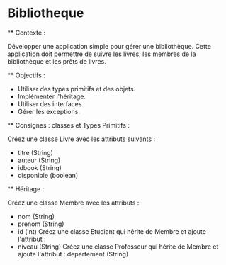 # Bibliotheque
** Contexte :

Développer une application simple pour gérer une bibliothèque. 
Cette application doit permettre de suivre les livres, les membres de la bibliothèque et les prêts de livres.

** Objectifs :
- Utiliser des types primitifs et des objets.
- Implémenter l'héritage.
- Utiliser des interfaces.
- Gérer les exceptions.

** Consignes :
classes et Types Primitifs :

Créez une classe Livre avec les attributs suivants :
- titre (String)
- auteur (String)
- idbook (String)
- disponible (boolean)

** Héritage :

Créez une classe Membre avec les attributs :
- nom (String)
- prenom (String)
- id (int)
Créez une classe Etudiant qui hérite de Membre et ajoute l'attribut :
- niveau (String)
Créez une classe Professeur qui hérite de Membre et ajoute l'attribut :
departement (String)
